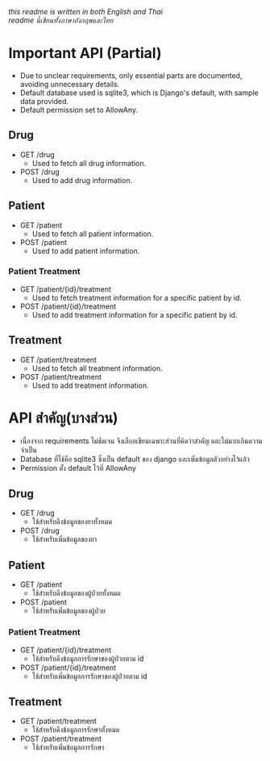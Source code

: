 *this readme is written in both English and Thai*<br>
*readme นี้เขียนทั้งภาษาอังกฤษและไทย*
# Important API (Partial)

- Due to unclear requirements, only essential parts are documented, avoiding unnecessary details.
- Default database used is sqlite3, which is Django's default, with sample data provided.
- Default permission set to AllowAny.

## Drug
- GET /drug
    - Used to fetch all drug information.
- POST /drug
    - Used to add drug information.

## Patient
- GET /patient
    - Used to fetch all patient information.
- POST /patient
    - Used to add patient information.

### Patient Treatment
- GET /patient/{id}/treatment
    - Used to fetch treatment information for a specific patient by id.
- POST /patient/{id}/treatment
    - Used to add treatment information for a specific patient by id.

## Treatment
- GET /patient/treatment
    - Used to fetch all treatment information.
- POST /patient/treatment
    - Used to add treatment information.

# API สำคัญ(บางส่วน)
- เนื่องจาก requirements ไม่ชัดเจน จึงเลือกเขียนเฉพาะส่วนที่คิดว่าสำคัญ และไม่มากเกินความจำเป็น<br>
- Database ที่ใช้คือ sqlite3 ซึ่งเป็น default ของ django และเพิ่มข้อมูลตัวอย่างไว้แล้ว<br>
- Permission ตั้ง default ไว้ที่ AllowAny
## Drug
- GET /drug
    - ใช้สำหรับดึงข้อมูลของยาทั้งหมด
- POST /drug
    - ใช้สำหรับเพิ่มข้อมูลของยา
## Patient
- GET /patient
    - ใช้สำหรับดึงข้อมูลของผู้ป่วยทั้งหมด
- POST /patient
    - ใช้สำหรับเพิ่มข้อมูลของผู้ป่วย
### Patient Treatment
- GET /patient/{id}/treatment
    - ใช้สำหรับดึงข้อมูลการรักษาของผู้ป่วยตาม id
- POST /patient/{id}/treatment
    - ใช้สำหรับเพิ่มข้อมูลการรักษาของผู้ป่วยตาม id
## Treatment
- GET /patient/treatment
    - ใช้สำหรับดึงข้อมูลการรักษาทั้งหมด
- POST /patient/treatment
    - ใช้สำหรับเพิ่มข้อมูลการรักษา

